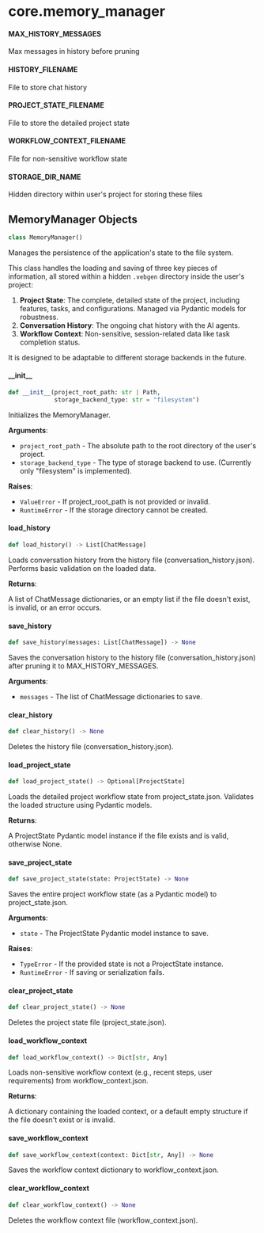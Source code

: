 <a id="core.memory_manager"></a>

# core.memory\_manager

<a id="core.memory_manager.MAX_HISTORY_MESSAGES"></a>

#### MAX\_HISTORY\_MESSAGES

Max messages in history before pruning

<a id="core.memory_manager.HISTORY_FILENAME"></a>

#### HISTORY\_FILENAME

File to store chat history

<a id="core.memory_manager.PROJECT_STATE_FILENAME"></a>

#### PROJECT\_STATE\_FILENAME

File to store the detailed project state

<a id="core.memory_manager.WORKFLOW_CONTEXT_FILENAME"></a>

#### WORKFLOW\_CONTEXT\_FILENAME

File for non-sensitive workflow state

<a id="core.memory_manager.STORAGE_DIR_NAME"></a>

#### STORAGE\_DIR\_NAME

Hidden directory within user's project for storing these files

<a id="core.memory_manager.MemoryManager"></a>

## MemoryManager Objects

```python
class MemoryManager()
```

Manages the persistence of the application's state to the file system.

This class handles the loading and saving of three key pieces of information,
all stored within a hidden `.vebgen` directory inside the user's project:
1.  **Project State**: The complete, detailed state of the project, including
    features, tasks, and configurations. Managed via Pydantic models for robustness.
2.  **Conversation History**: The ongoing chat history with the AI agents.
3.  **Workflow Context**: Non-sensitive, session-related data like task completion status.

It is designed to be adaptable to different storage backends in the future.

<a id="core.memory_manager.MemoryManager.__init__"></a>

#### \_\_init\_\_

```python
def __init__(project_root_path: str | Path,
             storage_backend_type: str = "filesystem")
```

Initializes the MemoryManager.

**Arguments**:

- `project_root_path` - The absolute path to the root directory of the user's project.
- `storage_backend_type` - The type of storage backend to use.
  (Currently only "filesystem" is implemented).
  

**Raises**:

- `ValueError` - If project_root_path is not provided or invalid.
- `RuntimeError` - If the storage directory cannot be created.

<a id="core.memory_manager.MemoryManager.load_history"></a>

#### load\_history

```python
def load_history() -> List[ChatMessage]
```

Loads conversation history from the history file (conversation_history.json).
Performs basic validation on the loaded data.

**Returns**:

  A list of ChatMessage dictionaries, or an empty list if the file
  doesn't exist, is invalid, or an error occurs.

<a id="core.memory_manager.MemoryManager.save_history"></a>

#### save\_history

```python
def save_history(messages: List[ChatMessage]) -> None
```

Saves the conversation history to the history file (conversation_history.json)
after pruning it to MAX_HISTORY_MESSAGES.

**Arguments**:

- `messages` - The list of ChatMessage dictionaries to save.

<a id="core.memory_manager.MemoryManager.clear_history"></a>

#### clear\_history

```python
def clear_history() -> None
```

Deletes the history file (conversation_history.json).

<a id="core.memory_manager.MemoryManager.load_project_state"></a>

#### load\_project\_state

```python
def load_project_state() -> Optional[ProjectState]
```

Loads the detailed project workflow state from project_state.json.
Validates the loaded structure using Pydantic models.

**Returns**:

  A ProjectState Pydantic model instance if the file exists and is valid, otherwise None.

<a id="core.memory_manager.MemoryManager.save_project_state"></a>

#### save\_project\_state

```python
def save_project_state(state: ProjectState) -> None
```

Saves the entire project workflow state (as a Pydantic model) to project_state.json.

**Arguments**:

- `state` - The ProjectState Pydantic model instance to save.
  

**Raises**:

- `TypeError` - If the provided state is not a ProjectState instance.
- `RuntimeError` - If saving or serialization fails.

<a id="core.memory_manager.MemoryManager.clear_project_state"></a>

#### clear\_project\_state

```python
def clear_project_state() -> None
```

Deletes the project state file (project_state.json).

<a id="core.memory_manager.MemoryManager.load_workflow_context"></a>

#### load\_workflow\_context

```python
def load_workflow_context() -> Dict[str, Any]
```

Loads non-sensitive workflow context (e.g., recent steps, user requirements)
from workflow_context.json.

**Returns**:

  A dictionary containing the loaded context, or a default empty structure
  if the file doesn't exist or is invalid.

<a id="core.memory_manager.MemoryManager.save_workflow_context"></a>

#### save\_workflow\_context

```python
def save_workflow_context(context: Dict[str, Any]) -> None
```

Saves the workflow context dictionary to workflow_context.json.

<a id="core.memory_manager.MemoryManager.clear_workflow_context"></a>

#### clear\_workflow\_context

```python
def clear_workflow_context() -> None
```

Deletes the workflow context file (workflow_context.json).

